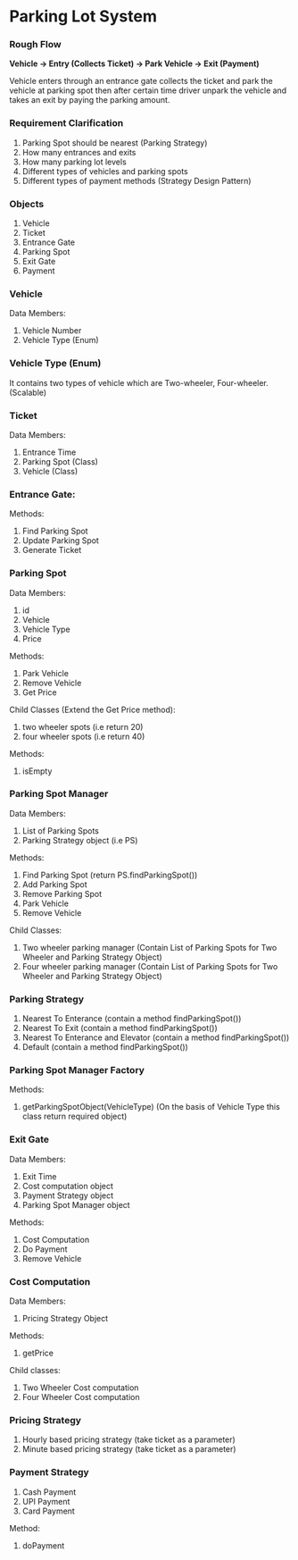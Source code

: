 # Parking Lot System

### Rough Flow

**Vehicle -> Entry (Collects Ticket) -> Park Vehicle -> Exit (Payment)**

Vehicle enters through an entrance gate collects the ticket and park the vehicle at parking spot then after certain time driver unpark the vehicle and takes an exit by paying the parking amount.

### Requirement Clarification
1. Parking Spot should be nearest (Parking Strategy)
2. How many entrances and exits
3. How many parking lot levels
4. Different types of vehicles and parking spots
5. Different types of payment methods (Strategy Design Pattern)

### Objects
1. Vehicle
2. Ticket
3. Entrance Gate
4. Parking Spot
5. Exit Gate
6. Payment

### Vehicle

Data Members:
1. Vehicle Number
2. Vehicle Type (Enum)

### Vehicle Type (Enum)
It contains two types of vehicle which are Two-wheeler, Four-wheeler. (Scalable)

### Ticket

Data Members:
1. Entrance Time
2. Parking Spot (Class)
3. Vehicle (Class)

### Entrance Gate:

Methods:
1. Find Parking Spot
2. Update Parking Spot
3. Generate Ticket

### Parking Spot

Data Members:
1. id
2. Vehicle
3. Vehicle Type
4. Price

Methods:
1. Park Vehicle
2. Remove Vehicle
3. Get Price

Child Classes (Extend the Get Price method):
1. two wheeler spots (i.e return 20)
2. four wheeler spots (i.e return 40)

Methods:
1. isEmpty

### Parking Spot Manager

Data Members:
1. List of Parking Spots
2. Parking Strategy object (i.e PS)

Methods:
1. Find Parking Spot (return PS.findParkingSpot())
2. Add Parking Spot
3. Remove Parking Spot
4. Park Vehicle
5. Remove Vehicle

Child Classes:
1. Two wheeler parking manager (Contain List of Parking Spots for Two Wheeler and Parking Strategy Object)
2. Four wheeler parking manager (Contain List of Parking Spots for Two Wheeler and Parking Strategy Object)

### Parking Strategy
1. Nearest To Enterance (contain a method findParkingSpot())
2. Nearest To Exit (contain a method findParkingSpot())
3. Nearest To Enterance and Elevator (contain a method findParkingSpot())
4. Default (contain a method findParkingSpot())

### Parking Spot Manager Factory

Methods:
1. getParkingSpotObject(VehicleType) (On the basis of Vehicle Type this class return required object)

### Exit Gate

Data Members:
1. Exit Time
2. Cost computation object
3. Payment Strategy object
4. Parking Spot Manager object

Methods:
1. Cost Computation
2. Do Payment
3. Remove Vehicle

### Cost Computation

Data Members:
1. Pricing Strategy Object

Methods:
1. getPrice

Child classes:
1. Two Wheeler Cost computation
2. Four Wheeler Cost computation

### Pricing Strategy
1. Hourly based pricing strategy (take ticket as a parameter)
2. Minute based pricing strategy (take ticket as a parameter)

### Payment Strategy
1. Cash Payment
2. UPI Payment
3. Card Payment

Method:
1. doPayment